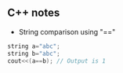 ## C++ notes

- String comparison using "=="
```c++
string a="abc";
string b="abc";
cout<<(a==b); // Output is 1
```
